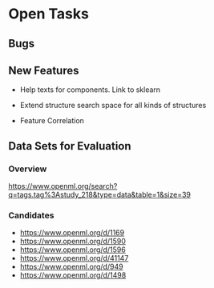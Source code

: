 # Open Tasks

## Bugs

## New Features

- Help texts for components. Link to sklearn
- Extend structure search space for all kinds of structures

- Feature Correlation

## Data Sets for Evaluation

### Overview

https://www.openml.org/search?q=tags.tag%3Astudy_218&type=data&table=1&size=39

### Candidates

- https://www.openml.org/d/1169
- https://www.openml.org/d/1590
- https://www.openml.org/d/1596
- https://www.openml.org/d/41147
- https://www.openml.org/d/949
- https://www.openml.org/d/1498
